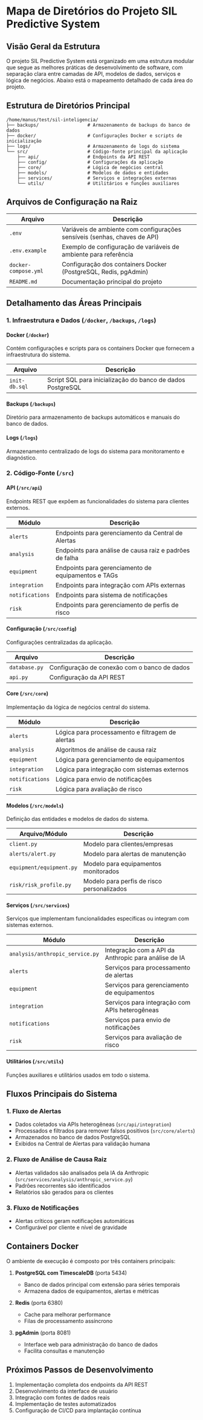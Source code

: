 # Mapa de Diretórios do Projeto SIL Predictive System

## Visão Geral da Estrutura

O projeto SIL Predictive System está organizado em uma estrutura modular que segue as melhores práticas de desenvolvimento de software, com separação clara entre camadas de API, modelos de dados, serviços e lógica de negócios. Abaixo está o mapeamento detalhado de cada área do projeto.

## Estrutura de Diretórios Principal

```
/home/manus/test/sil-inteligencia/
├── backups/                  # Armazenamento de backups do banco de dados
├── docker/                   # Configurações Docker e scripts de inicialização
├── logs/                     # Armazenamento de logs do sistema
└── src/                      # Código-fonte principal da aplicação
    ├── api/                  # Endpoints da API REST
    ├── config/               # Configurações da aplicação
    ├── core/                 # Lógica de negócios central
    ├── models/               # Modelos de dados e entidades
    ├── services/             # Serviços e integrações externas
    └── utils/                # Utilitários e funções auxiliares
```

## Arquivos de Configuração na Raiz

| Arquivo | Descrição |
|---------|-----------|
| `.env` | Variáveis de ambiente com configurações sensíveis (senhas, chaves de API) |
| `.env.example` | Exemplo de configuração de variáveis de ambiente para referência |
| `docker-compose.yml` | Configuração dos containers Docker (PostgreSQL, Redis, pgAdmin) |
| `README.md` | Documentação principal do projeto |

## Detalhamento das Áreas Principais

### 1. Infraestrutura e Dados (`/docker`, `/backups`, `/logs`)

#### Docker (`/docker`)
Contém configurações e scripts para os containers Docker que fornecem a infraestrutura do sistema.

| Arquivo | Descrição |
|---------|-----------|
| `init-db.sql` | Script SQL para inicialização do banco de dados PostgreSQL |

#### Backups (`/backups`)
Diretório para armazenamento de backups automáticos e manuais do banco de dados.

#### Logs (`/logs`)
Armazenamento centralizado de logs do sistema para monitoramento e diagnóstico.

### 2. Código-Fonte (`/src`)

#### API (`/src/api`)
Endpoints REST que expõem as funcionalidades do sistema para clientes externos.

| Módulo | Descrição |
|--------|-----------|
| `alerts` | Endpoints para gerenciamento da Central de Alertas |
| `analysis` | Endpoints para análise de causa raiz e padrões de falha |
| `equipment` | Endpoints para gerenciamento de equipamentos e TAGs |
| `integration` | Endpoints para integração com APIs externas |
| `notifications` | Endpoints para sistema de notificações |
| `risk` | Endpoints para gerenciamento de perfis de risco |

#### Configuração (`/src/config`)
Configurações centralizadas da aplicação.

| Arquivo | Descrição |
|---------|-----------|
| `database.py` | Configuração de conexão com o banco de dados |
| `api.py` | Configuração da API REST |

#### Core (`/src/core`)
Implementação da lógica de negócios central do sistema.

| Módulo | Descrição |
|--------|-----------|
| `alerts` | Lógica para processamento e filtragem de alertas |
| `analysis` | Algoritmos de análise de causa raiz |
| `equipment` | Lógica para gerenciamento de equipamentos |
| `integration` | Lógica para integração com sistemas externos |
| `notifications` | Lógica para envio de notificações |
| `risk` | Lógica para avaliação de risco |

#### Modelos (`/src/models`)
Definição das entidades e modelos de dados do sistema.

| Arquivo/Módulo | Descrição |
|----------------|-----------|
| `client.py` | Modelo para clientes/empresas |
| `alerts/alert.py` | Modelo para alertas de manutenção |
| `equipment/equipment.py` | Modelo para equipamentos monitorados |
| `risk/risk_profile.py` | Modelo para perfis de risco personalizados |

#### Serviços (`/src/services`)
Serviços que implementam funcionalidades específicas ou integram com sistemas externos.

| Módulo | Descrição |
|--------|-----------|
| `analysis/anthropic_service.py` | Integração com a API da Anthropic para análise de IA |
| `alerts` | Serviços para processamento de alertas |
| `equipment` | Serviços para gerenciamento de equipamentos |
| `integration` | Serviços para integração com APIs heterogêneas |
| `notifications` | Serviços para envio de notificações |
| `risk` | Serviços para avaliação de risco |

#### Utilitários (`/src/utils`)
Funções auxiliares e utilitários usados em todo o sistema.

## Fluxos Principais do Sistema

### 1. Fluxo de Alertas
- Dados coletados via APIs heterogêneas (`src/api/integration`)
- Processados e filtrados para remover falsos positivos (`src/core/alerts`)
- Armazenados no banco de dados PostgreSQL
- Exibidos na Central de Alertas para validação humana

### 2. Fluxo de Análise de Causa Raiz
- Alertas validados são analisados pela IA da Anthropic (`src/services/analysis/anthropic_service.py`)
- Padrões recorrentes são identificados
- Relatórios são gerados para os clientes

### 3. Fluxo de Notificações
- Alertas críticos geram notificações automáticas
- Configurável por cliente e nível de gravidade

## Containers Docker

O ambiente de execução é composto por três containers principais:

1. **PostgreSQL com TimescaleDB** (porta 5434)
   - Banco de dados principal com extensão para séries temporais
   - Armazena dados de equipamentos, alertas e métricas

2. **Redis** (porta 6380)
   - Cache para melhorar performance
   - Filas de processamento assíncrono

3. **pgAdmin** (porta 8081)
   - Interface web para administração do banco de dados
   - Facilita consultas e manutenção

## Próximos Passos de Desenvolvimento

1. Implementação completa dos endpoints da API REST
2. Desenvolvimento da interface de usuário
3. Integração com fontes de dados reais
4. Implementação de testes automatizados
5. Configuração de CI/CD para implantação contínua
